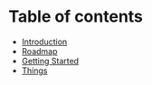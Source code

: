 # Table of contents

* [Introduction](README.md)
* [Roadmap](roadmap.md)
* [Getting Started](getting-started.md)
* [Things](things.md)

